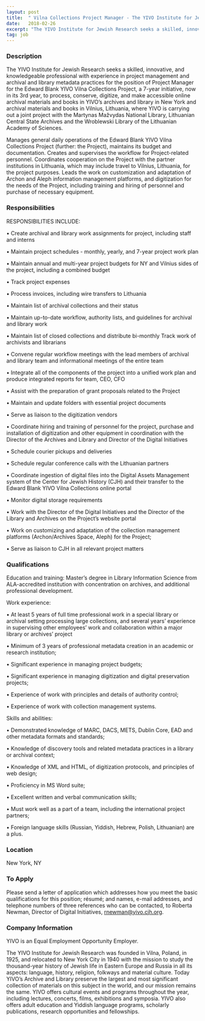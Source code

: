 ```yaml
---
layout: post
title:  " Vilna Collections Project Manager - The YIVO Institute for Jewish Research"
date:   2018-02-26
excerpt: "The YIVO Institute for Jewish Research seeks a skilled, innovative, and knowledgeable professional with experience in project management and archival and library metadata practices for the position of Project Manager for the Edward Blank YIVO Vilna Collections Project, a 7-year initiative, now in its 3rd year, to process, conserve, digitize,..."
tag: job
---
```


### Description   

The YIVO Institute for Jewish Research seeks a skilled, innovative, and knowledgeable professional with experience in project management and archival and library metadata practices for the position of Project Manager for the Edward Blank YIVO Vilna Collections Project, a 7-year initiative, now in its 3rd year, to process, conserve, digitize, and make accessible online archival materials and books in YIVO’s archives and library in New York and archival materials and books in Vilnius, Lithuania, where YIVO is carrying out a joint project with the Martynas Mažvydas National Library, Lithuanian Central State Archives and the Wroblewski Library of the Lithuanian Academy of Sciences. 

Manages general daily operations of the Edward Blank YIVO Vilna Collections Project (further: the Project), maintains its budget and documentation. Creates and supervises the workflow for Project-related personnel. Coordinates cooperation on the Project with the partner institutions in Lithuania, which may include travel to Vilnius, Lithuania, for the project purposes. Leads the work on customization and adaptation of Archon and Aleph information management platforms, and digitization for the needs of the Project, including training and hiring of personnel and purchase of necessary equipment. 



### Responsibilities   

RESPONSIBILITIES INCLUDE:


• 	Create archival and library work assignments for project, including staff and interns 

• 	Maintain project schedules - monthly, yearly, and 7-year project work plan

• 	Maintain annual and multi-year project budgets for NY and Vilnius sides of the project, including a combined budget

• 	Track project expenses

• 	Process invoices, including wire transfers to Lithuania

• 	Maintain list of archival collections and their status

• 	Maintain up-to-date workflow, authority lists, and guidelines for archival and library work 

• 	Maintain list of closed collections and distribute bi-monthly Track work of archivists and librarians 

• 	Convene regular workflow meetings with the  lead members of archival and library team and informational meetings of the entire team

• 	Integrate all of the components of the project into a unified work plan and produce integrated reports for team, CEO, CFO 

• 	Assist with the preparation of grant proposals related to the Project

• 	Maintain and update folders with essential project documents

• 	Serve as liaison to the digitization vendors

• 	Coordinate  hiring and training of personnel for the project, purchase and installation of digitization and other equipment in coordination with the Director of the Archives and Library and Director of the Digital Initiatives

• 	Schedule courier pickups and deliveries

• 	Schedule regular conference calls with the Lithuanian partners


• 	Coordinate ingestion of digital files into the Digital Assets Management system of the Center for Jewish History (CJH) and their transfer to the Edward Blank YIVO Vilna Collections online portal

• 	Monitor digital storage requirements


• 	Work with the Director of the Digital Initiatives and the Director of the Library and Archives on the Project’s website portal 

• 	Work on customizing and adaptation of the collection management platforms (Archon/Archives Space, Aleph) for the Project;

• 	Serve as liaison to CJH in all relevant project matters



### Qualifications   

Education and training: 
Master’s degree in Library Information Science from ALA-accredited institution with concentration on archives, and additional professional development.

Work experience: 

•  At least 5 years of full time professional work in a special library or archival setting processing large collections, and several years’ experience in supervising other employees’ work and collaboration within a major library or archives’ project

•  Minimum of 3 years of professional metadata creation in an academic or research institution;

•  Significant experience in managing project budgets;

•  Significant experience in managing digitization and digital preservation projects;

•  Experience of work with principles and details of authority control;

•  Experience of work with collection management systems.

Skills and abilities:

•  Demonstrated knowledge of MARC, DACS, METS, Dublin Core, EAD and other metadata formats and standards; 

•  Knowledge of discovery tools and related metadata practices in a library or archival context;

•  Knowledge of XML and HTML, of digitization protocols, and principles of web design;

•  Proficiency in MS Word suite; 

•  Excellent written and verbal communication skills;

•  Must work well as a part of a team, including the international project partners;

•  Foreign language skills (Russian, Yiddish, Hebrew, Polish, Lithuanian) are a plus.





### Location   

New York, NY




### To Apply   

Please send a letter of application which addresses how you meet the basic qualifications for this position; résumé; and names, e-mail addresses, and telephone numbers of three references who can be contacted, to Roberta Newman, Director of Digital Initiatives, rnewman@yivo.cjh.org. 


### Company Information   

YIVO is an Equal Employment Opportunity Employer.

The YIVO Institute for Jewish Research was founded in Vilna, Poland, in 1925, and relocated to New York City in 1940 with the mission to study the thousand-year history of Jewish life in Eastern Europe and Russia in all its aspects: language, history, religion, folkways and material culture. Today YIVO’s Archive and Library preserve the largest and most significant collection of materials on this subject in the world, and our mission remains the same. YIVO offers cultural events and programs throughout the year, including lectures, concerts, films, exhibitions and symposia. YIVO also offers adult education and Yiddish language programs, scholarly publications, research opportunities and fellowships.





